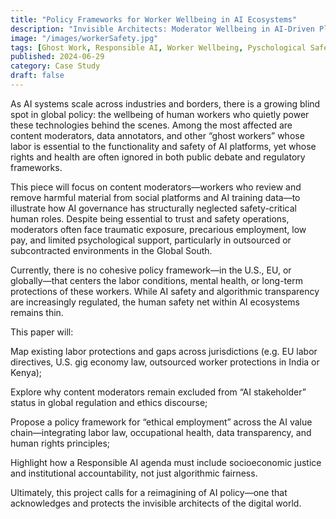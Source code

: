 ```yaml
---
title: "Policy Frameworks for Worker Wellbeing in AI Ecosystems"
description: "Invisible Architects: Moderator Wellbeing in AI-Driven Platforms"
image: "/images/workerSafety.jpg"
tags: [Ghost Work, Responsible AI, Worker Wellbeing, Pyschological Safety]
published: 2024-06-29
category: Case Study
draft: false
---
```

As AI systems scale across industries and borders, there is a growing blind spot in global policy: the wellbeing of human workers who quietly power these technologies behind the scenes. Among the most affected are content moderators, data annotators, and other “ghost workers” whose labor is essential to the functionality and safety of AI platforms, yet whose rights and health are often ignored in both public debate and regulatory frameworks.

This piece will focus on content moderators—workers who review and remove harmful material from social platforms and AI training data—to illustrate how AI governance has structurally neglected safety-critical human roles. Despite being essential to trust and safety operations, moderators often face traumatic exposure, precarious employment, low pay, and limited psychological support, particularly in outsourced or subcontracted environments in the Global South.

Currently, there is no cohesive policy framework—in the U.S., EU, or globally—that centers the labor conditions, mental health, or long-term protections of these workers. While AI safety and algorithmic transparency are increasingly regulated, the human safety net within AI ecosystems remains thin.

This paper will:

Map existing labor protections and gaps across jurisdictions (e.g. EU labor directives, U.S. gig economy law, outsourced worker protections in India or Kenya);

Explore why content moderators remain excluded from “AI stakeholder” status in global regulation and ethics discourse;

Propose a policy framework for “ethical employment” across the AI value chain—integrating labor law, occupational health, data transparency, and human rights principles;

Highlight how a Responsible AI agenda must include socioeconomic justice and institutional accountability, not just algorithmic fairness.

Ultimately, this project calls for a reimagining of AI policy—one that acknowledges and protects the invisible architects of the digital world.